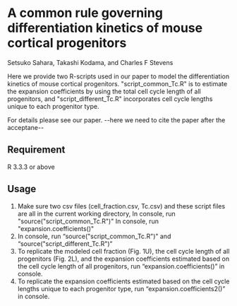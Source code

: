 # A common rule governing differentiation kinetics of mouse cortical progenitors

Setsuko Sahara, Takashi Kodama, and Charles F Stevens

Here we provide two R-scripts used in our paper to model the differentiation kinetics of mouse cortical progenitors.
"script_common_Tc.R" is to estimate the expansion coefficients by using the total cell cycle length of all progenitors, and "script_different_Tc.R" incorporates cell cycle lengths unique to each progenitor type.

For details please see our paper.
--here we need to cite the paper after the acceptane--


## Requirement
R 3.3.3 or above

## Usage
1. Make sure two csv files (cell_fraction.csv, Tc.csv) and these script files are all in the current working directory,
   In console, run "source("script_common_Tc.R")"
   In console, run "expansion.coefficients()"
2. In console, run “source("script_common_Tc.R")" and “source("script_different_Tc.R")”
3. To replicate the modeled cell fraction (Fig. 1U), the cell cycle length of all progenitors (Fig. 2L), and the expansion coefficients estimated based on the cell cycle length of all progenitors, run “expansion.coefficients()” in console.
4. To replicate the expansion coefficients estimated based on the cell cycle lengths unique to each progenitor type, run “expansion.coefficients2()” in console.



